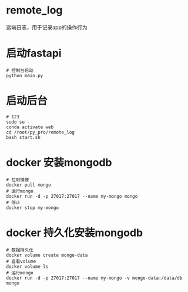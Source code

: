 # remote_log
远端日志，用于记录app的操作行为


# 启动fastapi
```shell
# 控制台启动
python main.py
```

# 启动后台
```shell
# 123
sudo su -
conda activate web
cd /root/py_pro/remote_log
bash start.sh
```


# docker 安装mongodb
```shell
# 拉取镜像
docker pull mongo
# 运行mongo
docker run -d -p 27017:27017 --name my-mongo mongo
# 停止
docker stop my-mongo
```

# docker 持久化安装mongodb
```shell
# 数据持久化
docker volume create mongo-data
# 查看volume
docker volume ls
# 运行mongo
docker run -d -p 27017:27017 --name my-mongo -v mongo-data:/data/db mongo
```

